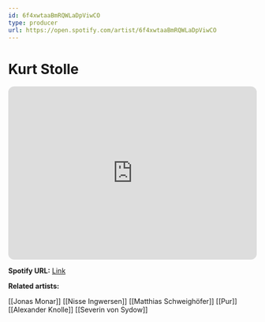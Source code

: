 ```yaml
---
id: 6f4xwtaaBmRQWLaDpViwCO
type: producer
url: https://open.spotify.com/artist/6f4xwtaaBmRQWLaDpViwCO
---
```

# Kurt Stolle

<iframe style="border-radius:12px" src="https://open.spotify.com/embed/artist/6f4xwtaaBmRQWLaDpViwCO" width="100%" height="352" frameBorder="0" allowfullscreen="" allow="autoplay; clipboard-write; encrypted-media; fullscreen; picture-in-picture" loading="lazy"></iframe>

**Spotify URL:** [Link](https://open.spotify.com/artist/6f4xwtaaBmRQWLaDpViwCO)

**Related artists:**

[[Jonas Monar]]
[[Nisse Ingwersen]]
[[Matthias Schweighöfer]]
[[Pur]]
[[Alexander Knolle]]
[[Severin von Sydow]]
